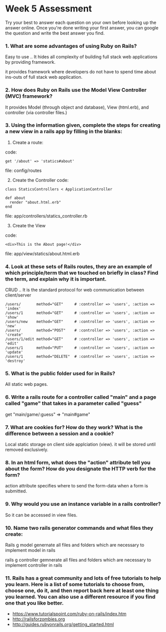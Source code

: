 # Week 5 Assessment

Try your best to answer each question on your own before looking up the answer online. Once you're done writing your first answer, you can google the question and write the best answer you find.

### 1. What are some advantages of using Ruby on Rails?
Easy to use ..  It hides all complexity of building full stack web applications by
providing framework.

it provides framework where developers do not have to spend time about ins-outs of
full stack web application.

### 2. How does Ruby on Rails use the Model View Controller (MVC) framework?
It provides Model (through object and database), View (html.erb), and controller (via controller
  files.)

### 3. Using the information given, complete the steps for creating a new view in a rails app by filling in the blanks:

  1. Create a route:

  code:
  ```
  get '/about' => 'statics#about'
  ```
  file: config/routes

  2. Create the Controller
  code:
  ```
  class StaticsControllers < ApplicationController

  def about
    render "about.html.erb"
  end
  ```

  file: app/controllers/statics_controller.rb

  3. Create the View

  code:

  ```
  <div>This is the About page!</div>
  ```

  file: app/view/statics/about.html.erb


### 4. Look at these sets of Rails routes, they are an example of which principle/term that we touched on briefly in class? Find the term, and explain why it is important.
CRUD  ..  It is the standard protocol for web communication between client/server

```
/users/       method="GET"     # :controller => 'users', :action => 'index'
/users/1      method="GET"     # :controller => 'users', :action => 'show'
/users/new    method="GET"     # :controller => 'users', :action => 'new'
/users/       method="POST"    # :controller => 'users', :action => 'create'
/users/1/edit method="GET"     # :controller => 'users', :action => 'edit'
/users/1      method="PUT"     # :controller => 'users', :action => 'update'
/users/1      method="DELETE"  # :controller => 'users', :action => 'destroy'
```

### 5. What is the public folder used for in Rails?
All static web pages.


### 6. Write a rails route for a controller called "main" and a page called "game" that takes in a parameter called "guess"

get "main/game/:guess" => "main#game"


### 7. What are cookies for? How do they work? What is the difference between a session and a cookie?
Local static storage on client side applciation (view).  it will be stored until removed exclusively.

### 8. In an html form, what does the "action" attribute tell you about the form?  How do you designate the HTTP verb for the form?

action attribute specifies where to send the form-data when a form is submitted.

### 9. Why would you use an instance variable in a rails controller?
So it can be accessed in view files.

### 10. Name two rails generator commands and what files they create:

Rails g model
genernate all files and folders which are necessary to implement model in rails


rails g controller
gemnerate all files and folders which are necessary to implement controller in rails


### 11. Rails has a great community and lots of free tutorials to help you learn. Here is a list of some tutorials to choose from, choose one, do it, and then report back here at least one thing you learned. You can also use a different resource if you find one that you like better.

- https://www.tutorialspoint.com/ruby-on-rails/index.htm
- http://railsforzombies.org
- http://guides.rubyonrails.org/getting_started.html
